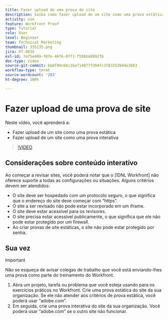 ```yaml
---
title: Fazer upload de uma prova de site
description: Saiba como fazer upload de um site como uma prova estática e interativa no  [!DNL  Workfront].
activity: use
feature: Workfront Proof
type: Tutorial
role: User
level: Beginner
team: Technical Marketing
thumbnail: 335135.png
jira: KT-8835
exl-id: 7e75e409-f87e-46f6-8ff1-f55bbdd892f6
doc-type: video
source-git-commit: bbdf99c6bc1be714077fd94fc3f8325394de36b3
workflow-type: tm+mt
source-wordcount: '203'
ht-degree: 100%

---
```


# Fazer upload de uma prova de site

Neste vídeo, você aprenderá a:

* Fazer upload de um site como uma prova estática
* Fazer upload de um site como uma prova interativa

>[!VIDEO](https://video.tv.adobe.com/v/335135/?quality=12&learn=on&enablevpops=1)


## Considerações sobre conteúdo interativo

Ao começar a revisar sites, você poderá notar que o [!DNL Workfront] não oferece suporte a todas as configurações ou situações. Alguns critérios devem ser atendidos:

* O site deve ser hospedado com um protocolo seguro, o que significa que o endereço do site deve começar com “https”.
* O site a ser revisado não pode estar incorporado em um iframe.
* O site deve estar acessível para os revisores.
* O site precisa estar acessível publicamente, o que significa que ele não pode estar protegido por um firewall.
* Ao criar provas de site estáticas, o site não pode estar protegido por senha.

## Sua vez

>[!IMPORTANT]
>
>Não se esqueça de avisar colegas de trabalho que você está enviando-lhes uma prova como parte do treinamento do Workfront.

1. Abra um projeto, tarefa ou problema que você esteja usando para os exercícios práticos no Workfront. Crie uma prova estática do site da sua organização. Se ele não atender aos critérios de prova estática, você poderá usar “adobe.com”.
1. Em seguida, crie uma prova interativa do site da sua organização. Você poderá usar “adobe.com” se o outro site não funcionar.

<!-- 
Learn more about these considerations in the articles Generate a static proof for a website or other web content and Generate an interactive proof for a website or other web content. 
-->

<!--
### Learn more
[!DNL Workfront] also supports interactive proofing of files generated from a ZIP file. Learn how to prepare the ZIP file for uploading in the article Interactive content proofs.

* Generate a static proof for a website or other web content
* Generate an interactive proof for a website or other web content
* Generate a proof for interactive content in a ZIP file
* Understand the desktop proofing viewer
* Install the desktop proofing viewer
-->

